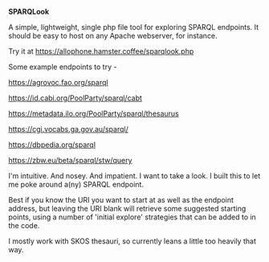 **SPARQLook**

A simple, lightweight, single php file tool for exploring SPARQL endpoints. It should be easy to host on any Apache webserver, for instance.

Try it at https://allophone.hamster.coffee/sparqlook.php

Some example endpoints to try -

https://agrovoc.fao.org/sparql

https://id.cabi.org/PoolParty/sparql/cabt

https://metadata.ilo.org/PoolParty/sparql/thesaurus

https://cgi.vocabs.ga.gov.au/sparql/

https://dbpedia.org/sparql

https://zbw.eu/beta/sparql/stw/query

I'm intuitive. And nosey. And impatient. I want to take a look. I built this to let me poke around a(ny) SPARQL endpoint.

Best if you know the URI you want to start at as well as the endpoint address, but leaving the URI blank will retrieve some suggested starting points, using a number of 'initial explore' strategies that can be added to in the code.

I mostly work with SKOS thesauri, so currently leans a little too heavily that way.
